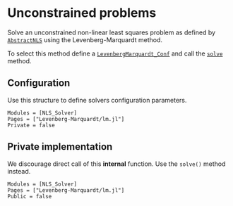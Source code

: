 # Unconstrained problems

Solve an unconstrained non-linear least squares problem as defined by
[`AbstractNLS`](@ref) using the Levenberg-Marquardt method. 

To select this method define a [`LevenbergMarquardt_Conf`](@ref) and call the [`solve`](@ref) method.


## Configuration

Use this structure to define solvers configuration parameters.

```@autodocs
Modules = [NLS_Solver]
Pages = ["Levenberg-Marquardt/lm.jl"]
Private = false
```

## Private implementation

We discourage direct call of this **internal** function. Use the
`solve()` method instead.

```@autodocs
Modules = [NLS_Solver]
Pages = ["Levenberg-Marquardt/lm.jl"]
Public = false
```

